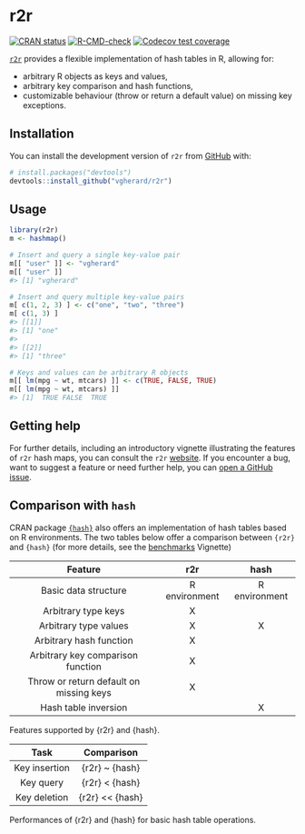 
<!-- README.md is generated from README.Rmd. Please edit that file -->

# r2r

<!-- badges: start -->

[![CRAN
status](https://www.r-pkg.org/badges/version/r2r)](https://CRAN.R-project.org/package=r2r)
[![R-CMD-check](https://github.com/vgherard/r2r/workflows/R-CMD-check/badge.svg)](https://github.com/vgherard/r2r/actions)
[![Codecov test
coverage](https://codecov.io/gh/vgherard/r2r/branch/master/graph/badge.svg)](https://codecov.io/gh/vgherard/r2r?branch=master)
<!-- badges: end -->

[`r2r`](https://vgherard.github.io/r2r/) provides a flexible
implementation of hash tables in R, allowing for:

-   arbitrary R objects as keys and values,
-   arbitrary key comparison and hash functions,
-   customizable behaviour (throw or return a default value) on missing
    key exceptions.

## Installation

You can install the development version of `r2r` from
[GitHub](https://github.com/vgherard/r2r) with:

``` r
# install.packages("devtools")
devtools::install_github("vgherard/r2r")
```

## Usage

``` r
library(r2r)
m <- hashmap()

# Insert and query a single key-value pair
m[[ "user" ]] <- "vgherard"
m[[ "user" ]]
#> [1] "vgherard"

# Insert and query multiple key-value pairs
m[ c(1, 2, 3) ] <- c("one", "two", "three")
m[ c(1, 3) ]
#> [[1]]
#> [1] "one"
#> 
#> [[2]]
#> [1] "three"

# Keys and values can be arbitrary R objects
m[[ lm(mpg ~ wt, mtcars) ]] <- c(TRUE, FALSE, TRUE)
m[[ lm(mpg ~ wt, mtcars) ]]
#> [1]  TRUE FALSE  TRUE
```

## Getting help

For further details, including an introductory vignette illustrating the
features of `r2r` hash maps, you can consult the `r2r`
[website](https://vgherard.github.io/r2r/). If you encounter a bug, want
to suggest a feature or need further help, you can [open a GitHub
issue](https://github.com/vgherard/r2r/issues).

## Comparison with `hash`

CRAN package [`{hash}`](https://CRAN.R-project.org/package=hash) also
offers an implementation of hash tables based on R environments. The two
tables below offer a comparison between `{r2r}` and `{hash}` (for more
details, see the
[benchmarks](https://vgherard.github.io/r2r/articles/benchmarks.html)
Vignette)

|                 Feature                 |      r2r      |     hash      |
|:---------------------------------------:|:-------------:|:-------------:|
|          Basic data structure           | R environment | R environment |
|           Arbitrary type keys           |       X       |               |
|          Arbitrary type values          |       X       |       X       |
|         Arbitrary hash function         |       X       |               |
|    Arbitrary key comparison function    |       X       |               |
| Throw or return default on missing keys |       X       |               |
|          Hash table inversion           |               |       X       |

Features supported by {r2r} and {hash}.

|     Task      |      Comparison       |
|:-------------:|:---------------------:|
| Key insertion |    {r2r} \~ {hash}    |
|   Key query   |   {r2r} &lt; {hash}   |
| Key deletion  | {r2r} &lt;&lt; {hash} |

Performances of {r2r} and {hash} for basic hash table operations.
